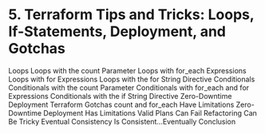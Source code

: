 # 5. Terraform Tips and Tricks: Loops, If-Statements, Deployment, and Gotchas

Loops
Loops with the count Parameter
Loops with for_each Expressions
Loops with for Expressions
Loops with the for String Directive
Conditionals
Conditionals with the count Parameter
Conditionals with for_each and for Expressions
Conditionals with the if String Directive
Zero-Downtime Deployment
Terraform Gotchas
count and for_each Have Limitations
Zero-Downtime Deployment Has Limitations
Valid Plans Can Fail
Refactoring Can Be Tricky
Eventual Consistency Is Consistent…Eventually
Conclusion
